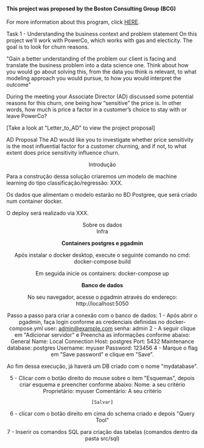 #### This project was proposed by the Boston Consulting Group (BCG)
For more information about this program, click [HERE](https://www.theforage.com/simulations/bcg/data-science-ccdz).

Task 1 - Understanding the business context and problem statement
On this project we'll work with PowerCo, which works with gas and electicity. The goal is to look for churn reasons.

"Gain a better understanding of the problem our client is facing and translate the business problem into a data science one. Think about how you would go about solving this, from the data you think is relevant, to what modeling approach you would pursue, to how you would interpret the outcome"

During the meeting your Associate Director (AD) discussed some potential reasons for this churn, one being how “sensitive” the price is. In other words, how much is price a factor in a customer’s choice to stay with or leave PowerCo?

[Take a look at "Letter_to_AD" to view the project proposal]

AD Proposal
The AD would like you to investigate whether price sensitivity is the most influential factor for a customer churning, and if not, to what extent does price sensitivity influence churn.

<center> Introdução </center>

Para a construção dessa solução criaremos um modelo de machine learning do tipo classificação/regressão: XXX.

Os dados que alimentam o modelo estarão no BD Postgree,
que será criado num container docker.

O deploy será realizado via XXX.

<center> Sobre os dados </center>

<center> Infra <center>

**Containers postgres e pgadmin**

Após instalar o docker desktop, execute o seguinte comando no cmd: docker-compose build

Em seguida inicie os containers: docker-compose up

**Banco de dados**

No seu navegador, acesse o pgadmin através do endereço: http://localhost:5050

Passo a passo para criar a conexão com o banco de dados:
1 - Após abrir o pgadmin, faça login conforme as credenciais definidas no docker-compose.yml
    user: admin@example.com
    senha: admin
2 - A seguir clique em "Adicionar servidor" e Preencha as informações conforme abaixo:
    General
        Name: Local
    Connection
        Host: postgres
        Port: 5432
        Maintenance database: postgres
        Username: myuser
        Password: 123456
4 - Marque o flag em "Save password" e clique em "Save".

Ao fim dessa execução, já haverá um DB criado com o nome "mydatabase".

5 - Clicar com o botão direito do mouse sobre o item "Esquemas", depois criar esquema e preencher conforme abaixo:
    Nome: a seu critério
    Proprietário: myuser
    Comentário: A seu critério

    [Salvar]

6 - clicar com o botão direito em cima do schema criado e depois "Query Tool"

7 - Inserir os comandos SQL para criação das tabelas (comandos dentro da pasta src/sql)

